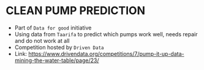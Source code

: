 # CLEAN PUMP PREDICTION

- Part of `Data for good` initiative
- Using data from `Taarifa` to predict which pumps work well, needs repair and do not work at all
- Competition hosted by `Driven Data`
- Link: https://www.drivendata.org/competitions/7/pump-it-up-data-mining-the-water-table/page/23/

